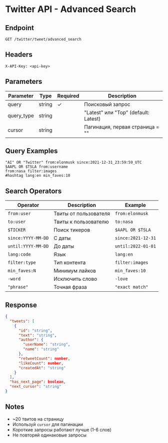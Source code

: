 # Twitter API - Advanced Search

## Endpoint
```
GET /twitter/tweet/advanced_search
```

## Headers
```
X-API-Key: <api-key>
```

## Parameters
| Parameter | Type | Required | Description |
|-----------|------|----------|-------------|
| query | string | ✓ | Поисковый запрос |
| query_type | string | | "Latest" или "Top" (default: Latest) |
| cursor | string | | Пагинация, первая страница = "" |

## Query Examples
```
"AI" OR "Twitter" from:elonmusk since:2021-12-31_23:59:59_UTC
$AAPL OR $TSLA from:username
from:nasa filter:images
#hashtag lang:en min_faves:10
```

## Search Operators
| Operator | Description | Example |
|----------|-------------|---------|
| `from:user` | Твиты от пользователя | `from:elonmusk` |
| `to:user` | Твиты к пользователю | `to:nasa` |
| `$TICKER` | Поиск тикеров | `$AAPL OR $TSLA` |
| `since:YYYY-MM-DD` | С даты | `since:2021-12-31` |
| `until:YYYY-MM-DD` | До даты | `until:2022-01-01` |
| `lang:code` | Язык | `lang:en` |
| `filter:type` | Тип контента | `filter:images` |
| `min_faves:N` | Минимум лайков | `min_faves:10` |
| `-word` | Исключить слово | `-love` |
| `"phrase"` | Точная фраза | `"exact match"` |

## Response
```json
{
  "tweets": [
    {
      "id": "string",
      "text": "string",
      "author": {
        "userName": "string",
        "name": "string"
      },
      "retweetCount": number,
      "likeCount": number,
      "createdAt": "string"
    }
  ],
  "has_next_page": boolean,
  "next_cursor": "string"
}
```

## Notes
- ~20 твитов на страницу
- Используй `cursor` для пагинации
- Короткие запросы работают лучше (1-6 слов)
- Не повторяй одинаковые запросы